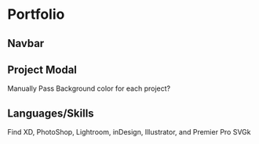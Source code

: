 # Portfolio

## Navbar

## Project Modal
Manually Pass Background color for each project?

## Languages/Skills
Find XD, PhotoShop, Lightroom, inDesign, Illustrator, and Premier Pro SVGk